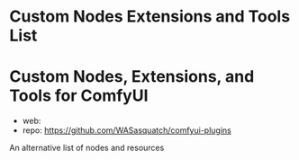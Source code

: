 Custom Nodes Extensions and Tools List
========================

# Custom Nodes, Extensions, and Tools for ComfyUI

* web:
* repo: https://github.com/WASasquatch/comfyui-plugins

An alternative list of nodes and resources
